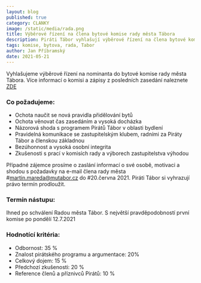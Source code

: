 ```yaml
---
layout: blog
published: true
category: CLANKY
image: /static/media/rada.png
title: Výběrové řízení na člena bytové komise rady města Tábora
description: Piráti Tábor vyhlašují výběrové řízení na člena bytové komise rady města Tábora
tags: komise, bytova, rada, Tabor
author: Jan Příbramský
date: 2021-05-21
---
```


Vyhlašujeme výběrové řízení na nominanta do bytové komise rady města Tábora. Více informací o komisi a zápisy z posledních zasedání naleznete  [ZDE](http://www.taborcz.eu/komise-bytova/ds-3273)  

### Co požadujeme:
-	Ochota naučit se nová pravidla přidělování bytů
-	Ochota věnovat čas zasedáním a vysoká docházka
-	Názorová shoda s programem Pirátů Tábor v oblasti bydlení
-	Pravidelná komunikace se zastupitelským klubem, radními za Piráty Tábor a členskou základnou
-	Bezúhonnost a vysoká osobní integrita
-	Zkušenosti s prací v komisích rady a výborech zastupitelstva výhodou

Případné zájemce prosíme o zaslání informací o své osobě, motivaci a shodou s požadavky na e-mail člena rady města #martin.mareda@mutabor.cz do #20.června 2021. Piráti Tábor si vyhrazují právo termín prodloužit.

### Termín nástupu:
Ihned po schválení Radou města Tábor. S největší pravděpodobností první komise po pondělí 12.7.2021

### Hodnotící kritéria:
-	Odbornost: 35 %
-	Znalost pirátského programu a argumentace: 20%
-	Celkový dojem: 15 %
-	Předchozí zkušenosti: 20 %
-	Reference členů a příznivců Pirátů: 10 %


